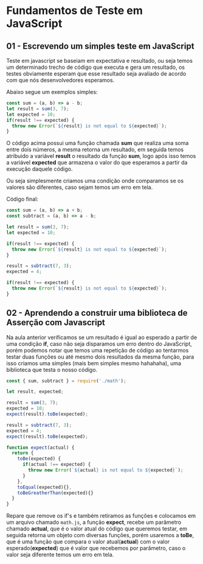 # Fundamentos de Teste em JavaScript

## 01  - Escrevendo um simples teste em JavaScript
Teste em javascript se baseiam em expectativa e resultado, ou seja temos um determinado trecho de código que executa e gera um resultado, os testes obviamente esperam que esse resultado seja avaliado de acordo com que nós desenvolvedores esperamos.

Abaixo segue um exemplos simples:
```javascript
const sum = (a, b) => a - b;
let result = sum(3, 7);
let expected = 10;
if(result !== expected) {
  throw new Error(`${result} is not equal to ${expected}`);
}
```

O código acima possui uma função chamada **sum** que realiza uma soma entre dois números, a mesma retorna um resultado, em seguida temos atribuido a variável **result** o resultado da função **sum**, logo após isso temos a variável **expected** que armazena o valor do que esperamos a partir da execução daquele código.

Ou seja simplesmente criamos uma condição onde comparamos se os valores são diferentes, caso sejam temos um erro em tela.

Código final:
```javascript
const sum = (a, b) => a + b;
const subtract = (a, b) => a - b;

let result = sum(3, 7);
let expected = 10;

if(result !== expected) {
  throw new Error(`${result} is not equal to ${expected}`);
}

result = subtract(7, 3);
expected = 4;

if(result !== expected) {
  throw new Error(`${result} is not equal to ${expected}`);
}
```
## 02 - Aprendendo a construir uma biblioteca de Asserção com Javascript
Na aula anterior verificamos se um resultado é igual ao esperado a partir de uma condição **if**, caso não seja disparamos um erro dentro do JavaScript, porém podemos notar que temos uma repetição de código ao tentarmos testar duas funções ou até mesmo dois resultados da mesma função, para isso criamos uma simples (mais bem simples mesmo hahahaha), uma biblioteca que testa o nosso código.

```javascript
const { sum, subtract } = require('./math');

let result, expected;

result = sum(3, 7);
expected = 10;
expect(result).toBe(expected);

result = subtract(7, 3);
expected = 4;
expect(result).toBe(expected);

function expect(actual) {
  return {
    toBe(expected) {
      if(actual !== expected) {
        throw new Error(`${actual} is not equal to ${expected}`);
      }
    },
    toEqual(expected){},
    toBeGreatherThan(expected){}
  }
}
```

Repare que remove os if's e também retiramos as funções e colocamos em um arquivo chamado ```math.js```, a função **expect**, recebe um parâmetro chamado **actual**, que é o valor atual do código que queremos testar, em seguida retorna um objeto com diversas funções, porém usaremos a **toBe**, que é uma função que compara o valor atual(**actual**) com o valor esperado(**expected**) que é valor que recebemos por parâmetro, caso o valor seja diferente temos um erro em tela.